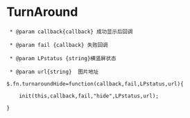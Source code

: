 # TurnAround

     * @param callback{callback} 成功显示后回调
     
     * @param fail {callback} 失败回调
     
     * @param LPstatus {string}横竖屏状态
     
     * @param url{string}  图片地址
     
    $.fn.turnaroundHide=function(callback,fail,LPstatus,url){
    
        init(this,callback,fail,"hide",LPstatus,url);
        
    }
